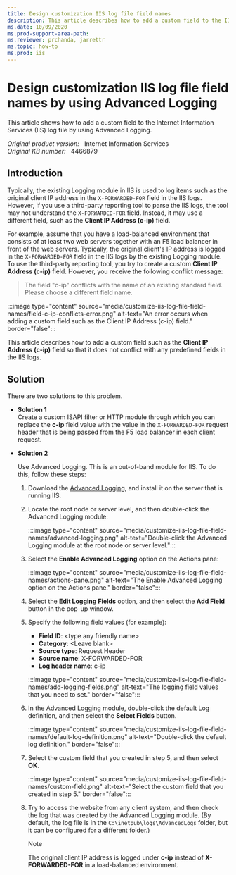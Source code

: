 ```yaml
---
title: Design customization IIS log file field names
description: This article describes how to add a custom field to the IIS log file by using Advanced Logging.
ms.date: 10/09/2020
ms.prod-support-area-path:
ms.reviewer: prchanda, jarrettr
ms.topic: how-to
ms.prod: iis
---
```

# Design customization IIS log file field names by using Advanced Logging

This article shows how to add a custom field to the Internet Information Services (IIS) log file by using Advanced Logging.

_Original product version:_ &nbsp; Internet Information Services  
_Original KB number:_ &nbsp; 4466879

## Introduction

Typically, the existing Logging module in IIS is used to log items such as the original client IP address in the `X-FORWARDED-FOR` field in the IIS logs. However, if you use a third-party reporting tool to parse the IIS logs, the tool may not understand the `X-FORWARDED-FOR` field. Instead, it may use a different field, such as the **Client IP Address (c-ip)** field.

For example, assume that you have a load-balanced environment that consists of at least two web servers together with an F5 load balancer in front of the web servers. Typically, the original client's IP address is logged in the `X-FORWARDED-FOR` field in the IIS logs by the existing Logging module. To use the third-party reporting tool, you try to create a custom **Client IP Address (c-ip)** field. However, you receive the following conflict message:

> The field "c-ip" conflicts with the name of an existing standard field.  
> Please choose a different field name.

:::image type="content" source="media/customize-iis-log-file-field-names/field-c-ip-conflicts-error.png" alt-text="An error occurs when adding a custom field such as the Client IP Address (c-ip) field." border="false":::

This article describes how to add a custom field such as the **Client IP Address (c-ip)** field so that it does not conflict with any predefined fields in the IIS logs.

## Solution

There are two solutions to this problem.

- **Solution 1**  
    Create a custom ISAPI filter or HTTP module through which you can replace the **c-ip** field value with the value in the `X-FORWARDED-FOR` request header that is being passed from the F5 load balancer in each client request.

- **Solution 2**  

    Use Advanced Logging. This is an out-of-band module for IIS. To do this, follow these steps:

    1. Download the [Advanced Logging](https://www.iis.net/downloads/microsoft/advanced-logging), and install it on the server that is running IIS.
    2. Locate the root node or server level, and then double-click the Advanced Logging module:

        :::image type="content" source="media/customize-iis-log-file-field-names/advanced-logging.png" alt-text="Double-click the Advanced Logging module at the root node or server level.":::

    3. Select the **Enable Advanced Logging** option on the Actions pane:

        :::image type="content" source="media/customize-iis-log-file-field-names/actions-pane.png" alt-text="The Enable Advanced Logging option on the Actions pane." border="false":::

    4. Select the **Edit Logging Fields**  option, and then select the **Add Field** button in the pop-up window.
    5. Specify the following field values (for example):

       - **Field ID**: \<type any friendly name>
       - **Category**: \<Leave blank>
       - **Source type**: Request Header
       - **Source name**: X-FORWARDED-FOR
       - **Log header name**: c-ip

       :::image type="content" source="media/customize-iis-log-file-field-names/add-logging-fields.png" alt-text="The logging field values that you need to set." border="false":::

    6. In the Advanced Logging module, double-click the default Log definition, and then select the **Select Fields**  button.

       :::image type="content" source="media/customize-iis-log-file-field-names/default-log-definition.png" alt-text="Double-click the default log definition." border="false":::

    7. Select the custom field that you created in step 5, and then select **OK**.

       :::image type="content" source="media/customize-iis-log-file-field-names/custom-field.png" alt-text="Select the custom field that you created in step 5." border="false":::

    8. Try to access the website from any client system, and then check the log that was created by the Advanced Logging module. (By default, the log file is in the `C:\inetpub\logs\AdvancedLogs` folder, but it can be configured for a different folder.)

        > [!NOTE]
        > The original client IP address is logged under **c-ip** instead of **X-FORWARDED-FOR** in a load-balanced environment.
